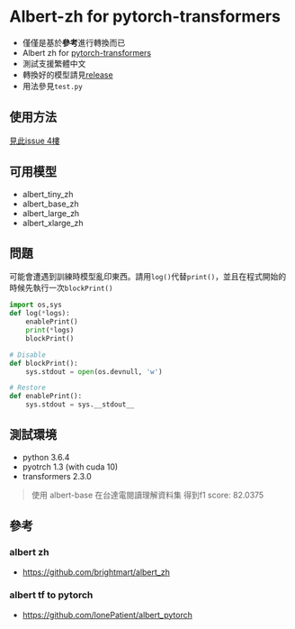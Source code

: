 # Albert-zh for pytorch-transformers
- 僅僅是基於**參考**進行轉換而已
- Albert zh for [pytorch-transformers](https://github.com/huggingface/transformers)
- 測試支援繁體中文
- 轉換好的模型請見[release](https://github.com/p208p2002/albert-zh-convert-testing/releases)
- 用法參見`test.py`

## 使用方法
[見此issue 4樓](https://github.com/lonePatient/albert_pytorch/issues/35)

## 可用模型 
- albert_tiny_zh
- albert_base_zh
- albert_large_zh
- albert_xlarge_zh

## 問題
可能會遭遇到訓練時模型亂印東西。請用`log()`代替`print()`，並且在程式開始的時候先執行一次`blockPrint()`
```python
import os,sys
def log(*logs):
    enablePrint()
    print(*logs)
    blockPrint()

# Disable
def blockPrint():
    sys.stdout = open(os.devnull, 'w')

# Restore
def enablePrint():
    sys.stdout = sys.__stdout__
```

## 測試環境
- python 3.6.4
- pyotrch 1.3 (with cuda 10)
- transformers 2.3.0
> 使用 albert-base 在台達電閱讀理解資料集
> 得到f1 score: 82.0375

## 參考
### albert zh
- https://github.com/brightmart/albert_zh
### albert tf to pytorch
- https://github.com/lonePatient/albert_pytorch
